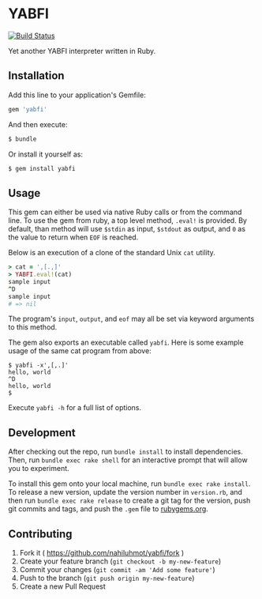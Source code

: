 # YABFI

[![Build Status](https://travis-ci.org/nahiluhmot/yabfi.svg)](https://travis-ci.org/nahiluhmot/yabfi)

Yet another YABFI interpreter written in Ruby.

## Installation

Add this line to your application's Gemfile:

```ruby
gem 'yabfi'
```

And then execute:

```bash
$ bundle
```

Or install it yourself as:

```bash
$ gem install yabfi
```

## Usage

This gem can either be used via native Ruby calls or from the command line.
To use the gem from ruby, a top level method, `.eval!` is provided. By default,
than method will use `$stdin` as input, `$stdout` as output, and `0` as the
value to return when `EOF` is reached.

Below is an execution of a clone of the standard Unix `cat` utility.

```ruby
> cat = ',[.,]'
> YABFI.eval!(cat)
sample input
^D
sample input
# => nil
```

The program's `input`, `output`, and `eof` may all be set via keyword arguments to this method.

The gem also exports an executable called `yabfi`.
Here is some example usage of the same cat program from above:

```shell
$ yabfi -x',[,.]'
hello, world
^D
hello, world
$
```

Execute `yabfi -h` for a full list of options.

## Development

After checking out the repo, run `bundle install` to install dependencies.
Then, run `bundle exec rake shell` for an interactive prompt that will allow you to experiment.

To install this gem onto your local machine, run `bundle exec rake install`.
To release a new version, update the version number in `version.rb`, and then run `bundle exec rake release` to create a git tag for the version, push git commits and tags, and push the `.gem` file to [rubygems.org](https://rubygems.org).

## Contributing

1. Fork it ( https://github.com/nahiluhmot/yabfi/fork )
2. Create your feature branch (`git checkout -b my-new-feature`)
3. Commit your changes (`git commit -am 'Add some feature'`)
4. Push to the branch (`git push origin my-new-feature`)
5. Create a new Pull Request

